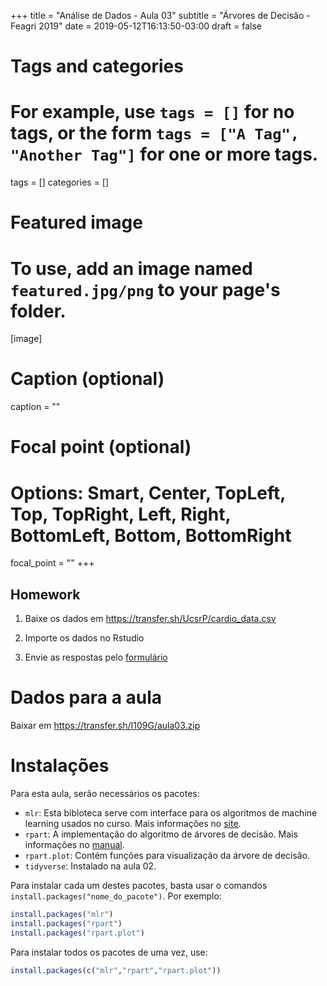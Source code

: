 +++
title = "Análise de Dados - Aula 03"
subtitle = "Árvores de Decisão - Feagri 2019"
date = 2019-05-12T16:13:50-03:00
draft = false

# Tags and categories
# For example, use `tags = []` for no tags, or the form `tags = ["A Tag", "Another Tag"]` for one or more tags.
tags = []
categories = []

# Featured image
# To use, add an image named `featured.jpg/png` to your page's folder.
[image]
  # Caption (optional)
  caption = ""

  # Focal point (optional)
  # Options: Smart, Center, TopLeft, Top, TopRight, Left, Right, BottomLeft, Bottom, BottomRight
  focal_point = ""
+++

## Homework

1. Baixe os dados em https://transfer.sh/UcsrP/cardio_data.csv

2. Importe os dados no Rstudio

3. Envie as respostas pelo [formulário](https://forms.gle/3EmTaTxzfYEx43oG9)

# Dados para a aula

Baixar em https://transfer.sh/I109G/aula03.zip

# Instalações

Para esta aula, serão necessários os pacotes:

* `mlr`: Esta bibloteca serve com interface para os algoritmos de machine learning usados no curso.
Mais informações no [site](https://mlr.mlr-org.com/).
* `rpart`: A implementação do algoritmo de árvores de decisão. Mais informações no [manual](https://cran.r-project.org/web/packages/rpart/rpart.pdf).
* `rpart.plot`: Contém funções para visualização da árvore de decisão.
* `tidyverse`: Instalado na aula 02.

Para instalar cada um destes pacotes, basta usar o comandos `install.packages("nome_do_pacote")`. Por exemplo:

```r
install.packages("mlr")
install.packages("rpart")
install.packages("rpart.plot")
```

Para instalar todos os pacotes de uma vez, use:

```r
install.packages(c("mlr","rpart","rpart.plot"))
```
